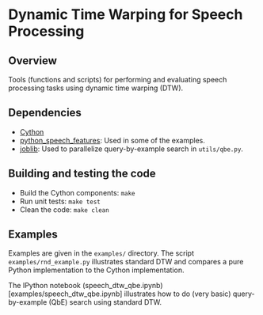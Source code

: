 Dynamic Time Warping for Speech Processing
==========================================

Overview
--------
Tools (functions and scripts) for performing and evaluating speech processing
tasks using dynamic time warping (DTW).


Dependencies
------------
- [Cython](http://cython.org/)
- [python_speech_features](github.com/jameslyons/python_speech_features): Used
  in some of the examples.
- [joblib](https://pythonhosted.org/joblib/): Used to parallelize
  query-by-example search in `utils/qbe.py`.


Building and testing the code
-----------------------------
- Build the Cython components: `make`
- Run unit tests: `make test`
- Clean the code: `make clean`


Examples
--------
Examples are given in the `examples/` directory. The script
`examples/rnd_example.py` illustrates standard DTW and compares a pure Python
implementation to the Cython implementation.

The IPython notebook (speech_dtw_qbe.ipynb)[examples/speech_dtw_qbe.ipynb]
illustrates how to do (very basic) query-by-example (QbE) search using standard
DTW.
